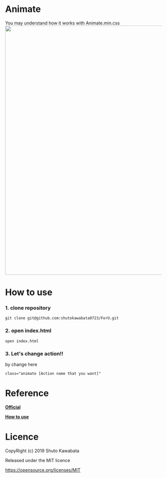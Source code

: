 # Animate
You may understand how it works with Animate.min.css
<img src="https://github.com/shutokawabata0723/ForU/blob/master/ouen.gif" width="800">

# How to use

### 1. clone repository
```
git clone git@github.com:shutokawabata0723/ForU.git
```

### 2. open index.html
```
open index.html
```

### 3. Let's change action!!
by change here
```
class="animate [Action name that you want]"
```

# Reference
**[Official](https://daneden.github.io/animate.css/)**

**[How to use](http://bashalog.c-brains.jp/14/07/17-095900.php)**

# Licence
CopyRight (c) 2019 Shuto Kawabata

Released under the MIT licence

https://opensource.org/licenses/MIT
